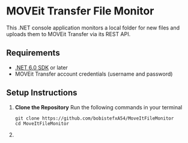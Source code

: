 # MOVEit Transfer File Monitor

This .NET console application monitors a local folder for new files and uploads them to MOVEit Transfer via its REST API.

## Requirements

- [.NET 6.0 SDK](https://dotnet.microsoft.com/download/dotnet/6.0) or later
- MOVEit Transfer account credentials (username and password)

## Setup Instructions

1. **Clone the Repository**
   Run the following commands in your terminal
   ```
   git clone https://github.com/bobistefxA54/MoveItFileMonitor
   cd MoveItFileMonitor
   ```

2. 
